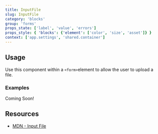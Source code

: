 ```yaml
---
title: InputFile
slug: InputFile
category: 'blocks'
group: 'forms'
props_state: ['label', 'value', 'errors']
props_style: { 'blocks': {'element': ['color', 'size', 'asset']} }
context: ['app.settings', 'shared.container']
---
```


## Usage

Use this component within a `<form>`element to allow the user to upload a file.

### Examples

<p class="feedback:prose status:default bg:default:100 variant:bare emoji:default">Coming Soon!</p>

## Resources

- [MDN - Input File](https://developer.mozilla.org/en-US/docs/Web/HTML/Element/input/file)
